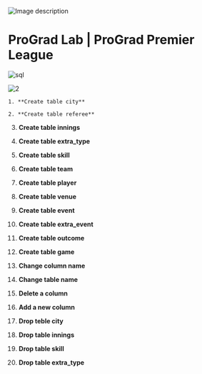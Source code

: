 ![Image description](https://i1.faceprep.in/ProGrad/face-logo-resized.png)

# ProGrad Lab | ProGrad Premier League




![sql](https://user-images.githubusercontent.com/58466121/76389844-3c85d400-6392-11ea-875f-8cd9676219b2.JPG)


![2](https://user-images.githubusercontent.com/58466121/76390689-dbf79680-6393-11ea-80e8-0f13adeceda3.png)



`1. **Create table city**`

`2. **Create table referee**`

3. **Create table innings**

4. **Create table extra_type**

5. **Create table skill**

6. **Create table team**

7. **Create table player**

8. **Create table venue**

9. **Create table event**

10. **Create table extra_event**

11. **Create table outcome**

12. **Create table game**

13. **Change column name**

14. **Change table name**

15. **Delete a column**

16. **Add a new column**

17. **Drop teble city**

18. **Drop table innings**

19. **Drop table skill**

20. **Drop table extra_type**

